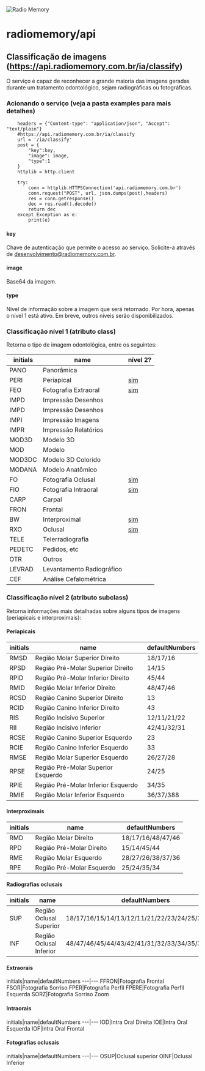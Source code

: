 ![Radio Memory](https://radiomemory.com.br/wp-content/uploads/2020/02/logo-site-com-borda.png)
# radiomemory/api

## Classificação de imagens (https://api.radiomemory.com.br/ia/classify)
O serviço é capaz de reconhecer a grande maioria das imagens geradas durante um tratamento odontológico, sejam radiográficas ou fotográficas.

### Acionando o serviço (veja a pasta examples para mais detalhes)

```
    headers = {"Content-type": "application/json", "Accept": "text/plain"}
    #https://api.radiomemory.com.br/ia/classify
    url = '/ia/classify'
    post = {
        "key":key,
        "image": image,
        "type":1
    }
    httplib = http.client

    try:
        conn = httplib.HTTPSConnection('api.radiomemory.com.br')
        conn.request("POST", url, json.dumps(post),headers)
        res = conn.getresponse()
        dec = res.read().decode()
        return dec
    except Exception as e:
        print(e)
```
#### key
Chave de autenticação que permite o acesso ao serviço. Solicite-a através de desenvolvimento@radiomemory.com.br.
#### image
Base64 da imagem.
#### type
Nível de informação sobre a imagem que será retornado. Por hora, apenas o nível 1 está ativo. Em breve, outros níveis serão disponibilizados.

### Classificação nível 1 (atributo class)
Retorna o tipo de imagem odontológica, entre os seguintes:

initials|name|nível 2?
---|---|---
PANO|Panorâmica
PERI|Periapical|[sim](#periapicais)
FEO|Fotografia Extraoral|[sim](#extraorais)
IMPD|Impressão Desenhos
IMPD|Impressão Desenhos
IMPI|Impressão Imagens
IMPR|Impressão Relatórios
MOD3D|Modelo 3D
MOD|Modelo
MOD3DC|Modelo 3D Colorido
MODANA|Modelo Anatômico
FO|Fotografia Oclusal|[sim](#fotografias-oclusais)
FIO|Fotografia Intraoral|[sim](#intraorais)
CARP|Carpal
FRON|Frontal
BW|Interproximal|[sim](#interproximais)
RXO|Oclusal|[sim](#radiografias-oclusais)
TELE|Telerradiografia
PEDETC|Pedidos, etc
OTR|Outros
LEVRAD|Levantamento Radiográfico
CEF|Análise Cefalométrica

### Classificação nível 2 (atributo subclass)
Retorna informações mais detalhadas sobre alguns tipos de imagens (periapicais e interproximais):
#### Periapicais
initials|name|defaultNumbers
---|---|---
RMSD|Região Molar Superior Direito|18/17/16
RPSD|Região Pré-Molar Superior Direito|14/15
RPID|Região Pré-Molar Inferior Direito|45/44
RMID|Região Molar Inferior Direito|48/47/46
RCSD|Região Canino Superior Direito|13
RCID|Região Canino Inferior Direito|43
RIS|Região Incisivo Superior|12/11/21/22
RII|Região Incisivo Inferior|42/41/32/31
RCSE|Região Canino Superior Esquerdo|23
RCIE|Região Canino Inferior Esquerdo|33
RMSE|Região Molar Superior Esquerdo|26/27/28
RPSE|Região Pré-Molar Superior Esquerdo|24/25
RPIE|Região Pré-Molar Inferior Esquerdo|34/35
RMIE|Região Molar Inferior Esquerdo|36/37/388
#### Interproximais
initials|name|defaultNumbers
---|---|---
RMD|Região Molar Direito|18/17/16/48/47/46
RPD|Região Pré-Molar Direito|15/14/45/44
RME|Região Molar Esquerdo|28/27/26/38/37/36
RPE|Região Pré-Molar Esquerdo|25/24/35/34
#### Radiografias oclusais
initials|name|defaultNumbers
---|---|---
SUP|Região Oclusal Superior|18/17/16/15/14/13/12/11/21/22/23/24/25/26/27/28
INF|Região Oclusal Inferior|48/47/46/45/44/43/42/41/31/32/33/34/35/36/37/38
#### Extraorais
initials|name|defaultNumbers
---|---
FFRON|Fotografia Frontal
FSOR|Fotografia Sorriso
FPER|Fotografia Perfil
FPERE|Fotografia Perfil Esquerda
SORZ|Fotografia Sorriso Zoom
#### Intraorais
initials|name|defaultNumbers
---|---
IOD|Intra Oral Direita
IOE|Intra Oral Esquerda
IOF|Intra Oral Frontal
#### Fotografias oclusais
initials|name|defaultNumbers
---|---
OSUP|Oclusal superior
OINF|Oclusal Inferior
